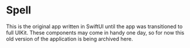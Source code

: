 # Spell

This is the original app written in SwiftUI until the app was transitioned to full UIKit. These components may come in handy one day, so for now this old version of the application is being archived here.